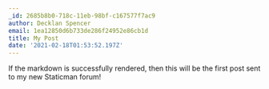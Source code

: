 ```yaml
---
_id: 2685b8b0-718c-11eb-98bf-c167577f7ac9
author: Decklan Spencer
email: 1ea12850d6b733de286f24952e86cb1d
title: My Post
date: '2021-02-18T01:53:52.197Z'
---
```

If the markdown is successfully rendered, then this will be the first post sent to my new Staticman forum!
